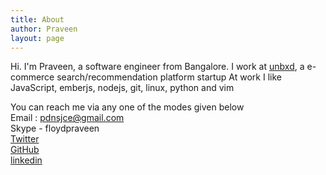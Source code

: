 ```yaml
---
title: About
author: Praveen 
layout: page
---
```

Hi. I'm Praveen, a software engineer from Bangalore.
I work at [unbxd][1], a e-commerce search/recommendation platform startup
At work I like JavaScript, emberjs, nodejs, git, linux,  python and vim


You can reach me via any one of the modes given below  
Email : <span class="bold-color">pdnsjce@gmail.com</span>  
Skype - <span class="bold-color">floydpraveen</span>  
[Twitter][17]  
[GitHub][18]  
[linkedin][3]  


 [1]: http://www.unbxd.com/
 [2]: /projects
 [3]: https://in.linkedin.com/in/floydpraveen
 [4]: http://jquery.com/
 [5]: http://zeptojs.com/
 [6]: http://backbonejs.org/
 [7]: http://emberjs.com/
 [8]: http://nodejs.org/
 [9]: http://pivotal.github.com/jasmine/
 [10]: http://coffeescript.org/
 [11]: http://lesscss.org/
 [12]: http://sass-lang.com/
 [13]: http://learnboost.github.com/stylus/
 [14]: http://chuck.cs.princeton.edu/
 [15]: http://www.reddit.com/r/dailyprogrammer/comments/10pf0j/9302012_challenge_102_easy_dice_roller/c6fw875
 [16]: mailto:pdnsjce@gmail.com
 [17]: https://twitter.com/floydpraveen
 [18]: https://github.com/floydpraveen

